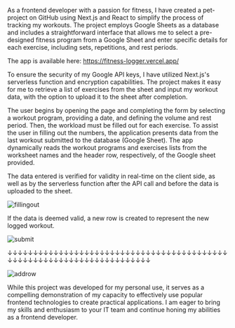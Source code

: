 As a frontend developer with a passion for fitness, I have created a pet-project on GitHub using Next.js and React to simplify the process of tracking my workouts. The project employs Google Sheets as a database and includes a straightforward interface that allows me to select a pre-designed fitness program from a Google Sheet and enter specific details for each exercise, including sets, repetitions, and rest periods.

The app is available here:
https://fitness-logger.vercel.app/

To ensure the security of my Google API keys, I have utilized Next.js's serverless function and encryption capabilities. The project makes it easy for me to retrieve a list of exercises from the sheet and input my workout data, with the option to upload it to the sheet after completion.

The user begins by opening the page and completing the form by selecting a workout program, providing a date, and defining the volume and rest period. Then, the workload must be filled out for each exercise. To assist the user in filling out the numbers, the application presents data from the last workout submitted to the database (Google Sheet). The app dynamically reads the workout programs and exercises lists from the worksheet names and the header row, respectively, of the Google sheet provided.

The data entered is verified for validity in real-time on the client side, as well as by the serverless function after the API call and before the data is uploaded to the sheet.

![fillingout](https://user-images.githubusercontent.com/112394347/233692987-d733d15f-8e03-485a-951e-10258d0f865d.gif)


If the data is deemed valid, a new row is created to represent the new logged workout.

![submit](https://user-images.githubusercontent.com/112394347/233693111-c2beae27-90a4-4fb1-9340-6efdef491702.gif)

↓↓↓↓↓↓↓↓↓↓↓↓↓↓↓↓↓↓↓↓↓↓↓↓↓↓↓↓↓↓↓↓↓↓↓↓↓↓↓↓↓↓↓↓↓↓↓↓↓↓↓↓↓↓↓↓↓↓↓↓↓↓↓↓↓↓↓↓↓↓↓

![addrow](https://user-images.githubusercontent.com/112394347/233693123-23bdf15f-8cbd-4e88-9c19-406fe589d84a.gif)

While this project was developed for my personal use, it serves as a compelling demonstration of my capacity to effectively use popular frontend technologies to create practical applications. I am eager to bring my skills and enthusiasm to your IT team and continue honing my abilities as a frontend developer.
